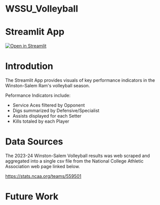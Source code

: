 # WSSU_Volleyball

# Streamlit App
[![Open in Streamlit](https://static.streamlit.io/badges/streamlit_badge_black_white.svg)](https://wssuvolleyball.streamlit.app/)

# Introdution
The Streamlit App provides visuals of key performance indicators in the Winston-Salem Ram's volleyball season.


Peformance Indicators include:
- Service Aces filtered by Opponent
- Digs summarized by Defensive/Specialist
- Assists displayed for each Setter
- Kills totaled by each Player

# Data Sources
The 2023-24 Winston-Salem Volleyball results was web scraped and aggregated into a single csv file from the National College Athletic Association web page linked below.




https://stats.ncaa.org/teams/559501

# Future Work

